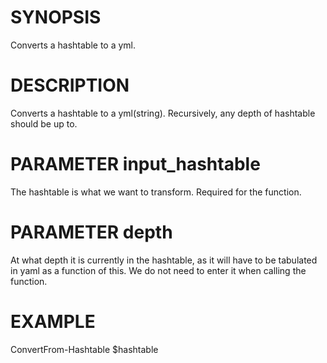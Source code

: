 # SYNOPSIS
Converts a hashtable to a yml.
    
# DESCRIPTION
Converts a hashtable to a yml(string). Recursively, any depth of hashtable should be up to.

# PARAMETER input_hashtable
The hashtable is what we want to transform. Required for the function.

# PARAMETER depth
At what depth it is currently in the hashtable, as it will have to be tabulated in yaml as a function of this. We do not need to enter it when calling the function.

# EXAMPLE
ConvertFrom-Hashtable $hashtable
